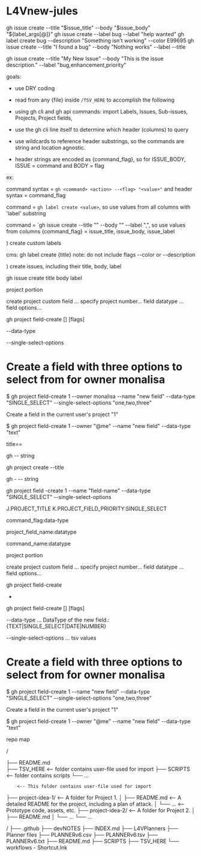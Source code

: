 # L4Vnew-jules

gh issue create --title "$issue_title" --body "$issue_body" "${label_args[@]}"
gh issue create --label bug --label "help wanted"
gh label create bug --description "Something isn't working" --color E99695
gh issue create --title "I found a bug" --body "Nothing works" --label 
--title <string>

gh issue create --title "My New Issue" --body "This is the issue description." --label "bug,enhancement,priority"


goals: 

- use DRY coding

- read from any {file} inside `/TSV_HERE` to accomplish the following

- using gh cli and gh api commands:  import Labels, Issues, Sub-issues, Projects, Project fields, 

- use the gh cli line itself to determine which header (columns) to query

- use wildcards to reference header substrings, so the commands are string and location agnostic. 

- header strings are encoded as {command_flag}, so for ISSUE_BODY, ISSUE = command and BODY = flag

ex: 

command syntax = `gh <command> <action> --<flag> "<value>"` and header syntax = command_flag

command = `gh label create <value>`, so use values from all columns with 'label' substring

command = `gh issue create --title "<value>" --body "<value>" --label "<value>,<value>", so use values from columns {command_flag} = issue_title, issue_body, issue_label




) create custom labels

cms: gh label create {title}
note: do not include flags --color or --description


) create issues, including their title, body, label

gh issue create
title 
body 
label








project portion


create project custom field ... specify project number... field datatype ... field options... 


gh project field-create [<project number>] [flags]


--data-type <string>

--single-select-options <strings>



# Create a field with three options to select from for owner monalisa


$ gh project field-create 1 --owner monalisa --name "new field" --data-type "SINGLE_SELECT" --single-select-options "one,two,three"

Create a field in the current user's project "1"

$ gh project field-create 1 --owner "@me" --name "new field" --data-type "text"





title==

gh <command> <action> --<flag> string

gh project create --title <string>


gh <command>-<action> --<flag> string

gh project field -create 1 --name "field-name" --data-type "SINGLE_SELECT" --single-select-options 


J.PROJECT_TITLE
K.PROJECT_FIELD_PRIORITY:SINGLE_SELECT

command_flag:data-type


project_field_name:datatype


command_name:datatype


project portion


create project custom field ... specify project number... field datatype ... field options... 

gh project field-create 

-

gh project field-create [<project number>] [flags]


--data-type <string> ... DataType of the new field.: {TEXT|SINGLE_SELECT|DATE|NUMBER}

--single-select-options <strings> ... tsv values



# Create a field with three options to select from for owner monalisa


$ gh project field-create 1 --name "new field" --data-type "SINGLE_SELECT" --single-select-options "one,two,three"

Create a field in the current user's project "1"

$ gh project field-create 1 --owner "@me" --name "new field" --data-type "text"




repo map

/

├── README.md         
├── TSV_HERE     <-- folder contains user-file used for import 
├── SCRIPTS      <-- folder contains scripts
└── ...


        <-- This folder contains user-file used for import
├── project-idea-1/   <-- A folder for Project 1.
│   ├── README.md     <-- A detailed README for the project, including a plan of attack.
│   └── ...           <-- Prototype code, assets, etc.
├── project-idea-2/   <-- A folder for Project 2.
│   ├── README.md
│   └── ...
└── ...

/
├── .github
├── devNOTES
├── INDEX.md
├── L4VPlanners
├── Planner files
├── PLANNERv6.csv
├── PLANNERv6.tsv
├── PLANNERv6.txt
├── README.md
├── SCRIPTS
├── TSV_HERE
└── workflows - Shortcut.lnk